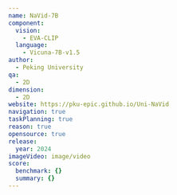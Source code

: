 ```yaml
---
name: NaVid-7B
component:
  vision:
    - EVA-CLIP
  language:
    - Vicuna-7B-v1.5
author:
  - Peking University
qa:
  - 2D
dimension:
  - 2D
website: https://pku-epic.github.io/Uni-NaVid
navigation: true
taskPlanning: true
reason: true
opensource: true
release:
  year: 2024
imageVideo: image/video
score:
  benchmark: {}
  summary: {}
---
```

